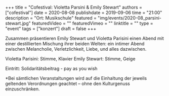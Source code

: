 +++
title = "Cofestival: Violetta Parsini & Emily Stewart"
authors = ["cofestival"]
date = 2020-08-08
publishdate = 2019-09-06
time = "21:00"
description = "Ort: Musikschule"
featured = "img/events/2020-08_parsini-stewart.jpg"
featuredVideo = ""
featuredVimeo = ""
linktitle = ""
type = "event"
tags = ["konzert"]
draft = false
+++

Zusammen präsentieren Emily Stewart und Violetta Parisini einen Abend mit einer destillierten Mischung ihrer beiden Welten: ein intimer Abend zwischen Melancholie, Verletzlichkeit, Liebe, und alles dazwischen.

Violetta Parisini: Stimme, Klavier
Emily Stewart: Stimme, Geige

Eintritt: Solidaritätsbeitrag - pay as you wish

*Bei sämtlichen Veranstaltungen wird auf die Einhaltung der jeweils geltenden Verordnungen geachtet – ohne den Kulturgenuss einzuschränken.
